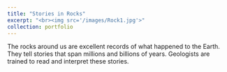 ```yaml
---
title: "Stories in Rocks"
excerpt: "<br><img src='/images/Rock1.jpg'>"
collection: portfolio
---
```

The rocks around us are excellent records of what happened to the Earth. They tell stories that span millions and billions of years. Geologists are trained to read and interpret these stories.  

